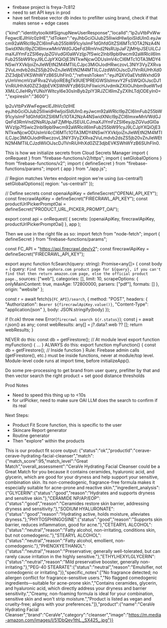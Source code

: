 - firebase project is freya-7c812
- need to set API keys in prod
- have set firebase vector db index to prefilter using brand, check if that makes sense + edge cases

{"kind":"identitytoolkit#SignupNewUserResponse","localId":"lp2uVtbPxWwFegwclEJIhVc0zIHE","idToken":"eyJhbGciOiJub25lIiwidHlwIjoiSldUIn0.eyJwcm92aWRlcl9pZCI6ImFub255bW91cyIsImF1dGhfdGltZSI6MTc1OTA2NzA4NSwidXNlcl9pZCI6ImxwMnVWdGJQeFd3RmVnd2NsRUpJaFZjMHpJSEUiLCJmaXJlYmFzZSI6eyJpZGVudGl0aWVzIjp7fSwic2lnbl9pbl9wcm92aWRlciI6ImFub255bW91cyJ9LCJpYXQiOjE3NTkwNjcwODUsImV4cCI6MTc1OTA3MDY4NSwiYXVkIjoiZnJleWEtN2M4MTIiLCJpc3MiOiJodHRwczovL3NlY3VyZXRva2VuLmdvb2dsZS5jb20vZnJleWEtN2M4MTIiLCJzdWIiOiJscDJ1VnRiUHhXd0ZlZ3djbEVKSWhWYzB6SUhFIn0.","refreshToken":"eyJfQXV0aEVtdWxhdG9yUmVmcmVzaFRva2VuIjoiRE8gTk9UIE1PRElGWSIsImxvY2FsSWQiOiJscDJ1VnRiUHhXd0ZlZ3djbEVKSWhWYzB6SUhFIiwicHJvdmlkZXIiOiJhbm9ueW1vdXMiLCJleHRyYUNsYWltcyI6e30sInByb2plY3RJZCI6ImZyZXlhLTdjODEyIn0=","expiresIn":"3600"}

lp2uVtbPxWwFegwclEJIhVc0zIHE
eyJhbGciOiJub25lIiwidHlwIjoiSldUIn0.eyJwcm92aWRlcl9pZCI6ImFub255bW91cyIsImF1dGhfdGltZSI6MTc1OTA2NzA4NSwidXNlcl9pZCI6ImxwMnVWdGJQeFd3RmVnd2NsRUpJaFZjMHpJSEUiLCJmaXJlYmFzZSI6eyJpZGVudGl0aWVzIjp7fSwic2lnbl9pbl9wcm92aWRlciI6ImFub255bW91cyJ9LCJpYXQiOjE3NTkwNjcwODUsImV4cCI6MTc1OTA3MDY4NSwiYXVkIjoiZnJleWEtN2M4MTIiLCJpc3MiOiJodHRwczovL3NlY3VyZXRva2VuLmdvb2dsZS5jb20vZnJleWEtN2M4MTIiLCJzdWIiOiJscDJ1VnRiUHhXd0ZlZ3djbEVKSWhWYzB6SUhFIn0.


This is how we initialize secrets from Cloud Secrets Manager
import { onRequest } from "firebase-functions/v2/https";
import { setGlobalOptions } from "firebase-functions/v2";
import { defineSecret } from "firebase-functions/params";
import { app } from "./app.js";

// Region matches Vertex endpoint region we're using (us-central1)
setGlobalOptions({ region: "us-central1" });

// Define secrets
const openaiApiKey = defineSecret("OPENAI_API_KEY");
const firecrawlApiKey = defineSecret("FIRECRAWL_API_KEY");
const productUrlPickerPromptOai = defineSecret("PRODUCT_URL_PICKER_PROMPT_OAI");

export const api = onRequest(
  { secrets: [openaiApiKey, firecrawlApiKey, productUrlPickerPromptOai] },
  app
);

Then we use in the right file as so:
import fetch from "node-fetch";
import { defineSecret } from "firebase-functions/params";

const FC_API = "https://api.firecrawl.dev/v2";
const firecrawlApiKey = defineSecret("FIRECRAWL_API_KEY");

export async function fcSearch(query: string): Promise<any[]> {
  const body = {
    query: `Find the sephora.com product page for ${query}, if you can't find that then return amazon.com page, else the official product page.`,
    sources: ["web"], 
    categories: [], 
    limit: 10,
    scrapeOptions: { onlyMainContent: true, maxAge: 172800000, parsers: ["pdf"], formats: [] },
    origin: "website"
  };
  
  const r = await fetch(`${FC_API}/search`, {
    method: "POST",
    headers: { "Authorization": `Bearer ${firecrawlApiKey.value()}`, "Content-Type": "application/json" },
    body: JSON.stringify(body)
  });
  
  if (!r.ok) throw new Error(`firecrawl search ${r.status}`);
  const j = await r.json() as any;
  const webResults: any[] = j?.data?.web ?? [];
  return webResults;
}


NEVER do this:
const db = getFirestore(); // At module level
export function myFunction() { ... }
ALWAYS do this:
export function myFunction() {
  const db = getFirestore(); // Inside function
}
Rule: Firebase admin calls (getFirestore(), etc.) must be inside functions, never at module/top level. Module-level code runs at import time, before initializeApp().

Do some pre-processing to get brand from user query, prefilter by that and then vector search the right product + set good distance thresholds

Prod Notes

- Need to speed this thing up to <10s 
- for urlPicker, need to make sure OAI LLM does the search to confirm if its real

Next Steps:
- Product Fit Score function, this is specific to the user
- Skincare Report generator
- Routine generator
- Then "explore" within the products


This is our product fit score output:
{"status":"ok","productId":"cerave-cerave-hydrating-facial-cleanser","match":{"match_score":95,"match_level":"Great Match","overall_assessment":"CeraVe Hydrating Facial Cleanser could be a Great Match for you because it contains ceramides, hyaluronic acid, and glycerin, which are good for your dryness and help support your sensitive, combination skin. Its non-comedogenic, fragrance-free formula makes it especially suitable for acne-prone and reactive skin.","ingredient_analysis":{"GLYCERIN":{"status":"good","reason":"Hydrates and supports dryness and sensitive skin."},"CERAMIDE NP/AP/EOP":{"status":"good","reason":"Ceramides restore skin barrier, addressing dryness and sensitivity."},"SODIUM HYALURONATE":{"status":"good","reason":"Hydrating active, holds moisture, alleviates dryness."},"PHYTOSPHINGOSINE":{"status":"good","reason":"Supports skin barrier, reduces inflammation, good for acne."},"CETEARYL ALCOHOL":{"status":"neutral","reason":"Fatty alcohol, non-irritating, conditions skin, but not comedogenic."},"STEARYL ALCOHOL":{"status":"neutral","reason":"Fatty alcohol, emollient, non-comedogenic."},"PHENOXYETHANOL":{"status":"neutral","reason":"Preservative; generally well-tolerated, but can rarely cause irritation in the highly sensitive."},"ETHYLHEXYLGLYCERIN":{"status":"neutral","reason":"Mild preservative booster, generally non-irritating."},"PEG-40 STEARATE":{"status":"neutral","reason":"Emulsifier, not comedogenic or irritating."}},"specific_notes":["No fragrance detected; no allergen conflict for fragrance-sensitive users.","No flagged comedogenic ingredients—suitable for acne-prone skin.","Contains ceramides, glycerin, and hyaluronic acid, which directly address your dryness and barrier sensitivity.","Creamy, non-foaming formula is ideal for your combination, sensitive skin and won't strip moisture.","Product is listed as vegan and cruelty-free; aligns with your preferences."]},"product":{"name":"CeraVe Hydrating Facial Cleanser","brand":"CeraVe","category":"cleanser","image":"https://m.media-amazon.com/images/I/51DbQev1thL._SX425_.jpg"}}